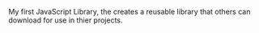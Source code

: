 My first JavaScript Library, the creates a reusable library that others can download for use in thier projects.
